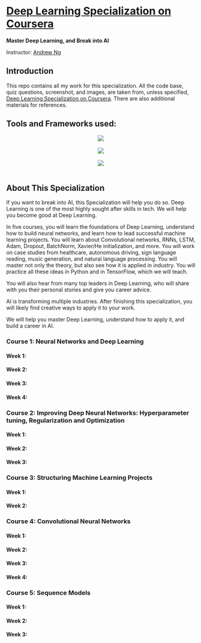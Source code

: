 # [Deep Learning Specialization on Coursera](https://www.coursera.org/specializations/deep-learning)

**Master Deep Learning, and Break into AI**

Instructor: [Andrew Ng](http://www.andrewng.org/)

## Introduction

This repo contains all my work for this specialization. All the code base, quiz questions, screenshot, and images, are taken from, unless specified, [Deep Learning Specialization on Coursera](https://www.coursera.org/specializations/deep-learning). There are also additional materials for references.

## Tools and Frameworks used:

<div align="center">
  <img src="https://www.python.org/static/community_logos/python-logo-master-v3-TM.png"><br><br>
</div>

<div align="center">
  <img src="https://www.tensorflow.org/images/tf_logo_transp.png"><br><br>
</div>

<div align="center">
  <img src=https://s3.amazonaws.com/keras.io/img/keras-logo-2018-large-1200.png><br><br>
</div>

## About This Specialization

If you want to break into AI, this Specialization will help you do so. Deep Learning is one of the most highly sought after skills in tech. We will help you become good at Deep Learning.

In five courses, you will learn the foundations of Deep Learning, understand how to build neural networks, and learn how to lead successful machine learning projects. You will learn about Convolutional networks, RNNs, LSTM, Adam, Dropout, BatchNorm, Xavier/He initialization, and more. You will work on case studies from healthcare, autonomous driving, sign language reading, music generation, and natural language processing. You will master not only the theory, but also see how it is applied in industry. You will practice all these ideas in Python and in TensorFlow, which we will teach.

You will also hear from many top leaders in Deep Learning, who will share with you their personal stories and give you career advice.

AI is transforming multiple industries. After finishing this specialization, you will likely find creative ways to apply it to your work.

We will help you master Deep Learning, understand how to apply it, and build a career in AI. 

### Course 1: Neural Networks and Deep Learning

#### Week 1:
#### Week 2:
#### Week 3:
#### Week 4:


### Course 2: Improving Deep Neural Networks: Hyperparameter tuning, Regularization and Optimization

#### Week 1:
#### Week 2:
#### Week 3:


### Course 3: Structuring Machine Learning Projects

#### Week 1:
#### Week 2:


### Course 4: Convolutional Neural Networks

#### Week 1:
#### Week 2:
#### Week 3:
#### Week 4:


### Course 5: Sequence Models

#### Week 1:
#### Week 2:
#### Week 3:
